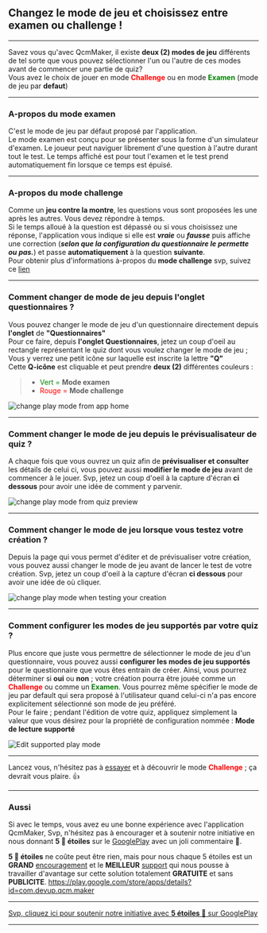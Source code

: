 ## Changez le mode de jeu et choisissez entre examen ou challenge !

---
Savez vous qu'avec QcmMaker, il existe **deux (2) modes de jeu** différents de tel sorte que vous pouvez sélectionner l'un ou l'autre de ces modes avant de commencer une partie de quiz?  
Vous avez le choix de jouer en mode <span style="color:red">**Challenge**</span> ou en mode <span style="color:green">**Examen**</span>  (mode de jeu par **defaut**)

---
### A-propos du mode examen
C'est le mode de jeu par défaut proposé par l'application.  
Le mode examen est conçu pour se présenter sous la forme d'un simulateur d'examen. Le joueur peut naviguer librement d'une question à l'autre durant tout le test. Le temps affiché est pour tout l'examen et le test prend automatiquement fin lorsque ce temps est épuisé.

---

### A-propos du mode challenge
Comme un **jeu contre la montre**, les questions vous sont proposées les une après les autres. Vous devez répondre à temps.  
Si le temps alloué à la question est dépassé ou si vous choisissez une réponse, l'application vous indique si elle est _**vraie**_ ou _**fausse**_ puis affiche une correction (_**selon que la configuration du questionnaire le permette ou pas.**_) et passe **automatiquement** à la question **suivante**.  
Pour obtenir plus d'informations à-propos du **mode challenge** svp, suivez ce [lien][challenge_mode_details]

---

### Comment changer de mode de jeu depuis l'onglet questionnaires ?
Vous pouvez changer le mode de jeu d'un questionnaire directement depuis **l'onglet** de **"Questionnaires"**  
Pour ce faire, depuis **l'onglet Questionnaires**, jetez un coup d'oeil au rectangle représentant le quiz dont vous voulez changer le mode de jeu ; Vous y verrez une petit icône sur laquelle est inscrite la lettre **"Q"**  
Cette **Q-icône** est cliquable et peut prendre **deux (2)** différentes couleurs :  

>* <span style="color:green">Vert =</span> **Mode examen**  
>* <span style="color:red">Rouge =</span> **Mode challenge**  

![change play mode from app home][picture1]  

---

### Comment changer le mode de jeu depuis le prévisualisateur de quiz ?
A chaque fois que vous ouvrez un quiz afin de **prévisualiser et consulter** les détails de celui ci, vous pouvez aussi **modifier le mode de jeu** avant de commencer à le jouer. Svp, jetez un coup d'oeil à la capture d'écran **ci dessous** pour avoir une idée de comment y parvenir.  

![change play mode from quiz preview][picture2]  

---

### Comment changer le mode de jeu lorsque vous testez votre création ?
Depuis la page qui vous permet d'éditer et de prévisualiser votre création, vous pouvez aussi changer le mode de jeu avant de lancer le test de votre création. Svp, jetez un coup d'oeil à la capture d'écran **ci dessous** pour avoir une idée de où cliquer.  

![change play mode when testing your creation][picture3]  

---

### Comment configurer les modes de jeu supportés par votre quiz ?
Plus encore que juste vous permettre de sélectionner le mode de jeu d'un questionnaire, vous pouvez aussi **configurer les modes de jeu supportés** pour le questionnaire que vous êtes entrain de créer. Ainsi, vous pourrez déterminer si **oui** ou **non** ; votre création pourra être jouée comme un <span style="color:red">**Challenge**</span> ou comme un <span style="color:green">**Examen**</span>. Vous pourrez même spécifier le mode de jeu par default qui sera proposé à l'utilisateur quand celui-ci n'a pas encore explicitement sélectionné son mode de jeu préféré.  
Pour le faire ; pendant l'édition de votre quiz, appliquez simplement la valeur que vous désirez pour la propriété de configuration nommée : **Mode de lecture supporté**  

![Edit supported play mode][picture4]  

---
Lancez vous, n'hésitez pas à [essayer][call_to_action] et à découvrir le mode <span style="color:red">**Challenge**</span> ; ça devrait vous plaire. 👍  

---

### Aussi
Si avec le temps, vous avez eu une bonne expérience avec l'application QcmMaker, Svp, n'hésitez pas à encourager et à soutenir notre initiative en nous donnant **5 🌟 étoiles**  sur le [GooglePlay] avec un joli commentaire 🙂.

**5 🌟 étoiles** ne coûte peut être rien, mais pour nous chaque  5 étoiles est un **GRAND** [encouragement][GooglePlay] et le **MEILLEUR** [support][GooglePlay] qui nous pousse à travailler d'avantage sur cette solution totalement **GRATUITE** et sans **PUBLICITE**.
https://play.google.com/store/apps/details?id=com.devup.qcm.maker

---
[Svp, cliquez ici pour soutenir notre initiative avec **5 étoiles 🌟** sur GooglePlay ][GooglePlay]

---


[picture1]: https://qcmmaker.qmakertech.com/notifications/play-modes/resources/picture1.png
[picture2]: https://qcmmaker.qmakertech.com/notifications/play-modes/resources/picture2.png
[picture3]: https://qcmmaker.qmakertech.com/notifications/play-modes/resources/picture3.png
[picture4]: https://qcmmaker.qmakertech.com/notifications/play-modes/resources/picture4.png
[call_to_action]: qcmmaker://activities/MySpaceActivity
[challenge_mode_details]: https://github.com/Q-maker/document-qmaker-specifications/blob/master/FAQ/apps/Android/fr/challenge_mode.md
[GooglePlay]: https://play.google.com/store/apps/details?id=com.devup.qcm.maker
